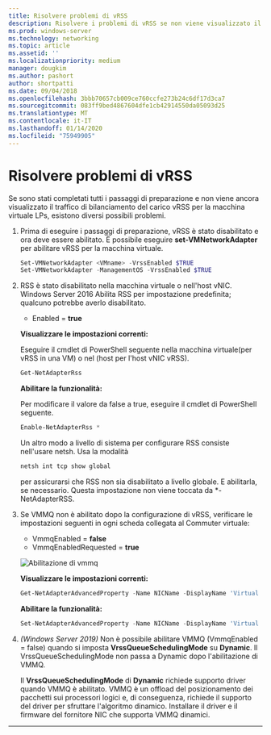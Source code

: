 ```yaml
---
title: Risolvere problemi di vRSS
description: Risolvere i problemi di vRSS se non viene visualizzato il traffico di bilanciamento del carico vRSS per la macchina virtuale LPs.
ms.prod: windows-server
ms.technology: networking
ms.topic: article
ms.assetid: ''
ms.localizationpriority: medium
manager: dougkim
ms.author: pashort
author: shortpatti
ms.date: 09/04/2018
ms.openlocfilehash: 3bbb70657cb009ce760ccfe273b24c6df17d3ca7
ms.sourcegitcommit: 083ff9bed4867604dfe1cb42914550da05093d25
ms.translationtype: MT
ms.contentlocale: it-IT
ms.lasthandoff: 01/14/2020
ms.locfileid: "75949905"
---
```

# <a name="resolve-vrss-issues"></a>Risolvere problemi di vRSS

Se sono stati completati tutti i passaggi di preparazione e non viene ancora visualizzato il traffico di bilanciamento del carico vRSS per la macchina virtuale LPs, esistono diversi possibili problemi.

1. Prima di eseguire i passaggi di preparazione, vRSS è stato disabilitato e ora deve essere abilitato. È possibile eseguire **set-VMNetworkAdapter** per abilitare vRSS per la macchina virtuale.

   ```PowerShell
   Set-VMNetworkAdapter <VMname> -VrssEnabled $TRUE
   Set-VMNetworkAdapter -ManagementOS -VrssEnabled $TRUE
   ```

2. RSS è stato disabilitato nella macchina virtuale o nell'host vNIC. Windows Server 2016 Abilita RSS per impostazione predefinita; qualcuno potrebbe averlo disabilitato. 

   - Enabled = **true**

   **Visualizzare le impostazioni correnti:** 

   Eseguire il cmdlet di PowerShell seguente nella macchina virtuale\(per vRSS in una VM\) o nel \(host per l'host vNIC vRSS\).

   ```PowerShell
   Get-NetAdapterRss
   ```

   **Abilitare la funzionalità:** 

   Per modificare il valore da false a true, eseguire il cmdlet di PowerShell seguente.

   ```PowerShell
   Enable-NetAdapterRss *
   ```
   
   Un altro modo a livello di sistema per configurare RSS consiste nell'usare netsh. Usa la modalità 
   
    ```cmd
   netsh int tcp show global
   ```
   
   per assicurarsi che RSS non sia disabilitato a livello globale. E abilitarla, se necessario. Questa impostazione non viene toccata da *-NetAdapterRSS.

3. Se VMMQ non è abilitato dopo la configurazione di vRSS, verificare le impostazioni seguenti in ogni scheda collegata al Commuter virtuale:

   - VmmqEnabled = **false**
   - VmmqEnabledRequested = **true**

   ![Abilitazione di vmmq](../../media/vmmq-enabled.png)

   **Visualizzare le impostazioni correnti:** 

   ```PowerShell
   Get-NetAdapterAdvancedProperty -Name NICName -DisplayName 'Virtual Switch RSS'
   ```

   **Abilitare la funzionalità:** 

   ```PowerShell
   Set-NetAdapterAdvancedProperty -Name NICName -DisplayName 'Virtual Switch RSS' -DisplayValue Enabled”
   ```
 
4. _(Windows Server 2019)_ Non è possibile abilitare VMMQ (VmmqEnabled = false) quando si imposta **VrssQueueSchedulingMode** su **Dynamic**. Il VrssQueueSchedulingMode non passa a Dynamic dopo l'abilitazione di VMMQ.<p>Il **VrssQueueSchedulingMode** di **Dynamic** richiede supporto driver quando VMMQ è abilitato.  VMMQ è un offload del posizionamento dei pacchetti sui processori logici e, di conseguenza, richiede il supporto del driver per sfruttare l'algoritmo dinamico.  Installare il driver e il firmware del fornitore NIC che supporta VMMQ dinamici.



---
